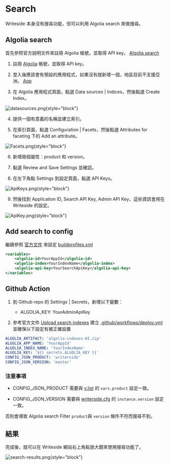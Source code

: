 # Search

Writeside 本身沒有搜尋功能，但可以利用 Algolia search 來做搜尋。

## Algolia search
首先參照官方說明文件來註冊 Algolia 帳號，並取得 API key。
[Algolia search](https://www.jetbrains.com/help/writerside/algolia-search.html)

1. 註冊 [Algolia](https://www.algolia.com/) 帳號，並取得 API key。

2. 登入後應該會有預設的應用程式，如果沒有就新增一個，地區目前不支援亞洲。
[App](https://dashboard.algolia.com/account/applications)

3. 在 Algolia 應用程式頁面，點選 Data sources | Indices，然後點選 Create Index。

![datasources.png](datasources.png){style="block"}

4. 提供一個有意義的名稱並建立索引。

5. 在索引頁面，點選 Configuration | Facets，然後點選 Attributes for faceting 下的 Add an attribute。

![Facets.png](Facets.png){style="block"}

6. 新增兩個屬性：product 和 version。

7. 點選 Review and Save Settings 並確認。

8. 在左下角點 Settings 到設定頁面，點選 API Keys。

![ApiKeys.png](ApiKeys.png){style="block"}

9. 然後找到 Application ID, Search API Key, Admin API Key，這些資訊會用在 Writeside 的設定。

![ApiKey.png](ApiKey.png){style="block"}

## Add search to config
繼續參照 [官方文件](https://www.jetbrains.com/help/writerside/algolia-search.html#add-search-to-config)
來設定 [buildprofiles.xml](https://github.com/jakeuj/writerside/blob/master/Writerside/cfg/buildprofiles.xml#L15)
```xml
<variables>
    <algolia-id>YourAppId</algolia-id>
    <algolia-index>YourIndexName</algolia-index>
    <algolia-api-key>YourSearchApiKey</algolia-api-key>
</variables>
```

## Github Action

1. 到 Github repo 的 Settings | Secrets，新增以下變數：
   - ALGOLIA_KEY: YourAdminApiKey

2. 參考官方文件 [Upload search indexes](https://www.jetbrains.com/help/writerside/deploy-docs-to-github-pages.html#search) 
建立 [.github/workflows/deploy.yml](https://github.com/jakeuj/writerside/blob/master/.github/workflows/deploy.yml)
並確保以下設定有被正確設置
```yaml
ALGOLIA_ARTIFACT: 'algolia-indexes-HI.zip'
ALGOLIA_APP_NAME: 'YourAppId'
ALGOLIA_INDEX_NAME: 'YourIndexName'
ALGOLIA_KEY: '${{ secrets.ALGOLIA_KEY }}'
CONFIG_JSON_PRODUCT: 'writerside'
CONFIG_JSON_VERSION: 'master'
```

### 注意事項

- CONFIG_JSON_PRODUCT 需要與 [v.list](https://github.com/jakeuj/writerside/blob/master/Writerside/v.list#L4) 
的 `vars.product` 設定一致。

- CONFIG_JSON_VERSION 需要與 [writerside.cfg](https://github.com/jakeuj/writerside/blob/master/Writerside/writerside.cfg#L9) 
的 `instance.version` 設定一致。

否則會導致 Algolia search Filter `product`與 `version` 條件不符而搜尋不到。

## 結果

完成後，就可以在 Writeside 網站右上角點放大鏡來使用搜尋功能了。

![search-results.png](search-results.png){style="block"}